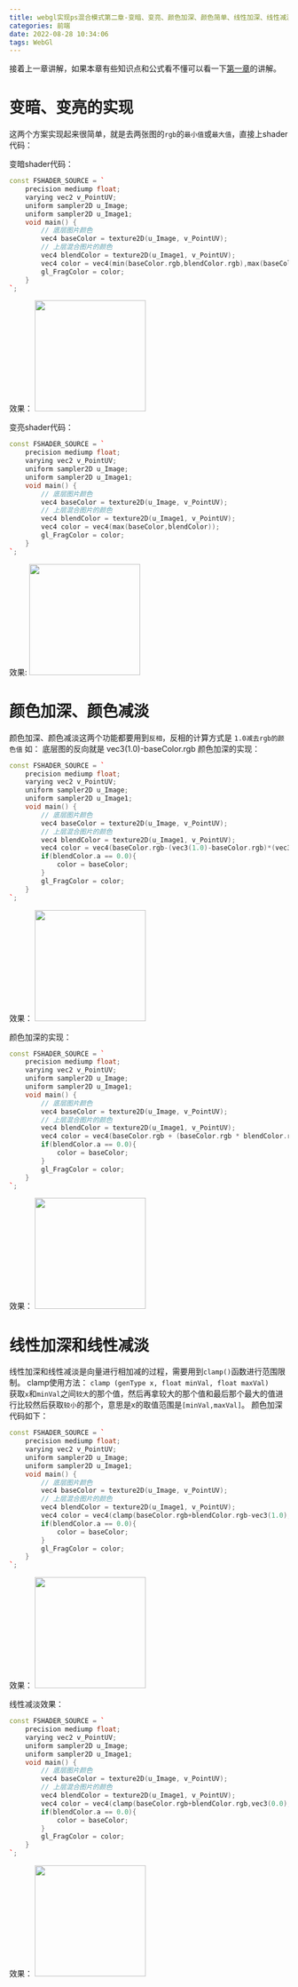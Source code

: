 ```yaml
---
title: webgl实现ps混合模式第二章-变暗、变亮、颜色加深、颜色简单、线性加深、线性减淡
categories: 前端
date: 2022-08-28 10:34:06
tags: WebGl
---
```

<script type="text/javascript" src="/js/bai.js"></script>

接着上一章讲解，如果本章有些知识点和公式看不懂可以看一下<a href="/webgl%E5%AE%9E%E7%8E%B0ps%E6%B7%B7%E5%90%88%E6%A8%A1%E5%BC%8F%E7%AC%AC%E4%B8%80%E7%AB%A0-%E6%AD%A3%E7%89%87%E5%8F%A0%E5%BA%95%E3%80%81%E6%BB%A4%E8%89%B2" target="_blank">第一章</a>的讲解。

# 变暗、变亮的实现
这两个方案实现起来很简单，就是去两张图的`rgb`的`最小值`或`最大值`，直接上shader代码： 
<!--more-->
变暗shader代码：
```c++
const FSHADER_SOURCE = `
    precision mediump float;
    varying vec2 v_PointUV;
    uniform sampler2D u_Image;
    uniform sampler2D u_Image1;
    void main() {
        // 底层图片颜色
        vec4 baseColor = texture2D(u_Image, v_PointUV);
        // 上层混合图片的颜色
        vec4 blendColor = texture2D(u_Image1, v_PointUV);
        vec4 color = vec4(min(baseColor.rgb,blendColor.rgb),max(baseColor.a,blendColor.a));
        gl_FragColor = color;
    }
`;
```
效果：
<img src='https://lire.oss-cn-hangzhou.aliyuncs.com/a1911228-d5bd-4f79-9113-190201aea47b-0.png' height=200/>

变亮shader代码：
```c++
const FSHADER_SOURCE = `
    precision mediump float;
    varying vec2 v_PointUV;
    uniform sampler2D u_Image;
    uniform sampler2D u_Image1;
    void main() {
        // 底层图片颜色
        vec4 baseColor = texture2D(u_Image, v_PointUV);
        // 上层混合图片的颜色
        vec4 blendColor = texture2D(u_Image1, v_PointUV);
        vec4 color = vec4(max(baseColor,blendColor));
        gl_FragColor = color;
    }
`;
```
效果:
<img src='https://lire.oss-cn-hangzhou.aliyuncs.com/a1911228-d5bd-4f79-9113-190201aea47b-1.png' height=200/>

# 颜色加深、颜色减淡
颜色加深、颜色减淡这两个功能都要用到`反相`，反相的计算方式是 `1.0减去rgb的颜色值`
如： 底层图的反向就是 vec3(1.0)-baseColor.rgb
颜色加深的实现：
```c++
const FSHADER_SOURCE = `
    precision mediump float;
    varying vec2 v_PointUV;
    uniform sampler2D u_Image;
    uniform sampler2D u_Image1;
    void main() {
        // 底层图片颜色
        vec4 baseColor = texture2D(u_Image, v_PointUV);
        // 上层混合图片的颜色
        vec4 blendColor = texture2D(u_Image1, v_PointUV);
        vec4 color = vec4(baseColor.rgb-(vec3(1.0)-baseColor.rgb)*(vec3(1.0)-blendColor.rgb)/blendColor.rgb,1.0);
        if(blendColor.a == 0.0){
            color = baseColor;
        }
        gl_FragColor = color;
    }
`;
```
效果：
<img src='https://lire.oss-cn-hangzhou.aliyuncs.com/a1911228-d5bd-4f79-9113-190201aea47b-2.png' height=200/>

颜色加深的实现：

```c++
const FSHADER_SOURCE = `
    precision mediump float;
    varying vec2 v_PointUV;
    uniform sampler2D u_Image;
    uniform sampler2D u_Image1;
    void main() {
        // 底层图片颜色
        vec4 baseColor = texture2D(u_Image, v_PointUV);
        // 上层混合图片的颜色
        vec4 blendColor = texture2D(u_Image1, v_PointUV);
        vec4 color = vec4(baseColor.rgb + (baseColor.rgb * blendColor.rgb/(vec3(1.0)-blendColor.rgb)),1.0);
        if(blendColor.a == 0.0){
            color = baseColor;
        }
        gl_FragColor = color;
    }
`;
```
效果：
<img src='https://lire.oss-cn-hangzhou.aliyuncs.com/a1911228-d5bd-4f79-9113-190201aea47b-3.png' height=200/>

# 线性加深和线性减淡
线性加深和线性减淡是向量进行相加减的过程，需要用到`clamp()`函数进行范围限制。
clamp使用方法：
`clamp (genType x, float minVal, float maxVal)`  
获取`x`和`minVal`之间`较大`的那个值，然后再拿较大的那个值和最后那个最大的值进行比较然后获取`较小`的那个，意思是x的取值范围是`[minVal,maxVal]`。
颜色加深代码如下：
```c++
const FSHADER_SOURCE = `
    precision mediump float;
    varying vec2 v_PointUV;
    uniform sampler2D u_Image;
    uniform sampler2D u_Image1;
    void main() {
        // 底层图片颜色
        vec4 baseColor = texture2D(u_Image, v_PointUV);
        // 上层混合图片的颜色
        vec4 blendColor = texture2D(u_Image1, v_PointUV);
        vec4 color = vec4(clamp(baseColor.rgb+blendColor.rgb-vec3(1.0),vec3(0.0),vec3(1.0)),baseColor.a);
        if(blendColor.a == 0.0){
            color = baseColor;
        }
        gl_FragColor = color;
    }
`;
```

效果：
<img src='https://lire.oss-cn-hangzhou.aliyuncs.com/a1911228-d5bd-4f79-9113-190201aea47b-4.png' height=200/>

线性减淡效果：

```c++
const FSHADER_SOURCE = `
    precision mediump float;
    varying vec2 v_PointUV;
    uniform sampler2D u_Image;
    uniform sampler2D u_Image1;
    void main() {
        // 底层图片颜色
        vec4 baseColor = texture2D(u_Image, v_PointUV);
        // 上层混合图片的颜色
        vec4 blendColor = texture2D(u_Image1, v_PointUV);
        vec4 color = vec4(clamp(baseColor.rgb+blendColor.rgb,vec3(0.0),vec3(1.0)),baseColor.a);
        if(blendColor.a == 0.0){
            color = baseColor;
        }
        gl_FragColor = color;
    }
`;
```

效果：
<img src='https://lire.oss-cn-hangzhou.aliyuncs.com/a1911228-d5bd-4f79-9113-190201aea47b-5.png' height=200/>